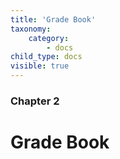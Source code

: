 ```yaml
---
title: 'Grade Book'
taxonomy:
    category:
        - docs
child_type: docs
visible: true
---
```


### Chapter 2

# Grade Book

